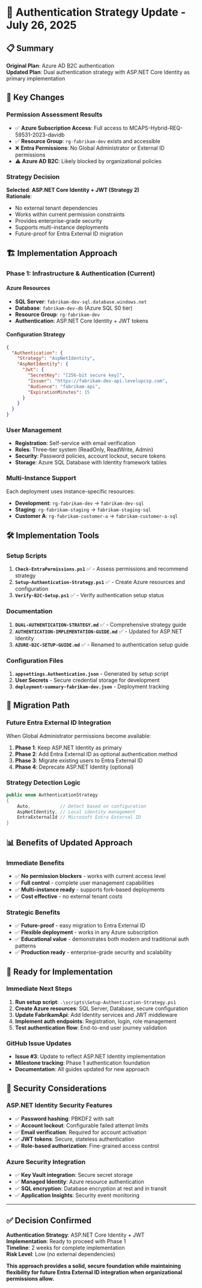 # 🔐 Authentication Strategy Update - July 26, 2025

## 📋 Summary

**Original Plan**: Azure AD B2C authentication  
**Updated Plan**: Dual authentication strategy with ASP.NET Core Identity as primary implementation

## 🎯 Key Changes

### **Permission Assessment Results**

- ✅ **Azure Subscription Access**: Full access to MCAPS-Hybrid-REQ-59531-2023-davidb
- ✅ **Resource Group**: `rg-fabrikam-dev` exists and accessible
- ❌ **Entra Permissions**: No Global Administrator or External ID permissions
- ⚠️ **Azure AD B2C**: Likely blocked by organizational policies

### **Strategy Decision**

**Selected**: **ASP.NET Core Identity + JWT (Strategy 2)**  
**Rationale**:

- No external tenant dependencies
- Works within current permission constraints
- Provides enterprise-grade security
- Supports multi-instance deployments
- Future-proof for Entra External ID migration

## 🏗️ Implementation Approach

### **Phase 1: Infrastructure & Authentication (Current)**

#### **Azure Resources**

- **SQL Server**: `fabrikam-dev-sql.database.windows.net`
- **Database**: `fabrikam-dev-db` (Azure SQL S0 tier)
- **Resource Group**: `rg-fabrikam-dev`
- **Authentication**: ASP.NET Core Identity + JWT tokens

#### **Configuration Strategy**

```json
{
  "Authentication": {
    "Strategy": "AspNetIdentity",
    "AspNetIdentity": {
      "Jwt": {
        "SecretKey": "[256-bit secure key]",
        "Issuer": "https://fabrikam-dev-api.levelupcsp.com",
        "Audience": "fabrikam-api",
        "ExpirationMinutes": 15
      }
    }
  }
}
```

### **User Management**

- **Registration**: Self-service with email verification
- **Roles**: Three-tier system (ReadOnly, ReadWrite, Admin)
- **Security**: Password policies, account lockout, secure tokens
- **Storage**: Azure SQL Database with Identity framework tables

### **Multi-Instance Support**

Each deployment uses instance-specific resources:

- **Development**: `rg-fabrikam-dev` → `fabrikam-dev-sql`
- **Staging**: `rg-fabrikam-staging` → `fabrikam-staging-sql`
- **Customer A**: `rg-fabrikam-customer-a` → `fabrikam-customer-a-sql`

## 🛠️ Implementation Tools

### **Setup Scripts**

1. **`Check-EntraPermissions.ps1`** ✅ - Assess permissions and recommend strategy
2. **`Setup-Authentication-Strategy.ps1`** ✅ - Create Azure resources and configuration
3. **`Verify-B2C-Setup.ps1`** ✅ - Verify authentication setup status

### **Documentation**

1. **`DUAL-AUTHENTICATION-STRATEGY.md`** ✅ - Comprehensive strategy guide
2. **`AUTHENTICATION-IMPLEMENTATION-GUIDE.md`** ✅ - Updated for ASP.NET Identity
3. **`AZURE-B2C-SETUP-GUIDE.md`** ✅ - Renamed to authentication setup guide

### **Configuration Files**

1. **`appsettings.Authentication.json`** - Generated by setup script
2. **User Secrets** - Secure credential storage for development
3. **`deployment-summary-fabrikam-dev.json`** - Deployment tracking

## 🔄 Migration Path

### **Future Entra External ID Integration**

When Global Administrator permissions become available:

1. **Phase 1**: Keep ASP.NET Identity as primary
2. **Phase 2**: Add Entra External ID as optional authentication method
3. **Phase 3**: Migrate existing users to Entra External ID
4. **Phase 4**: Deprecate ASP.NET Identity (optional)

### **Strategy Detection Logic**

```csharp
public enum AuthenticationStrategy
{
    Auto,           // Detect based on configuration
    AspNetIdentity, // Local identity management
    EntraExternalId // Microsoft Entra External ID
}
```

## 📊 Benefits of Updated Approach

### **Immediate Benefits**

- ✅ **No permission blockers** - works with current access level
- ✅ **Full control** - complete user management capabilities
- ✅ **Multi-instance ready** - supports fork-based deployments
- ✅ **Cost effective** - no external tenant costs

### **Strategic Benefits**

- ✅ **Future-proof** - easy migration to Entra External ID
- ✅ **Flexible deployment** - works in any Azure subscription
- ✅ **Educational value** - demonstrates both modern and traditional auth patterns
- ✅ **Production ready** - enterprise-grade security and scalability

## 🎯 Ready for Implementation

### **Immediate Next Steps**

1. **Run setup script**: `.\scripts\Setup-Authentication-Strategy.ps1`
2. **Create Azure resources**: SQL Server, Database, secure configuration
3. **Update FabrikamApi**: Add Identity services and JWT middleware
4. **Implement auth endpoints**: Registration, login, role management
5. **Test authentication flow**: End-to-end user journey validation

### **GitHub Issue Updates**

- **Issue #3**: Update to reflect ASP.NET Identity implementation
- **Milestone tracking**: Phase 1 authentication foundation
- **Documentation**: All guides updated for new approach

## 🔐 Security Considerations

### **ASP.NET Identity Security Features**

- ✅ **Password hashing**: PBKDF2 with salt
- ✅ **Account lockout**: Configurable failed attempt limits
- ✅ **Email verification**: Required for account activation
- ✅ **JWT tokens**: Secure, stateless authentication
- ✅ **Role-based authorization**: Fine-grained access control

### **Azure Security Integration**

- ✅ **Key Vault integration**: Secure secret storage
- ✅ **Managed Identity**: Azure resource authentication
- ✅ **SQL encryption**: Database encryption at rest and in transit
- ✅ **Application Insights**: Security event monitoring

---

## ✅ Decision Confirmed

**Authentication Strategy**: ASP.NET Core Identity + JWT  
**Implementation**: Ready to proceed with Phase 1  
**Timeline**: 2 weeks for complete implementation  
**Risk Level**: Low (no external dependencies)

**This approach provides a solid, secure foundation while maintaining flexibility for future Entra External ID integration when organizational permissions allow.**
